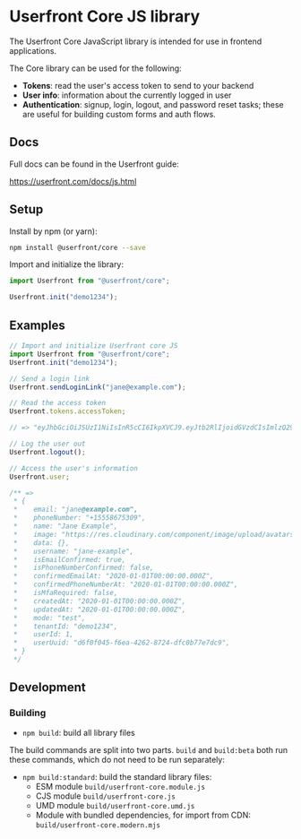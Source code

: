 # Userfront Core JS library

The Userfront Core JavaScript library is intended for use in frontend applications.

The Core library can be used for the following:

- **Tokens**: read the user's access token to send to your backend
- **User info**: information about the currently logged in user
- **Authentication**: signup, login, logout, and password reset tasks; these are useful for building custom forms and auth flows.

## Docs

Full docs can be found in the Userfront guide:

https://userfront.com/docs/js.html

## Setup

Install by npm (or yarn):

```sh
npm install @userfront/core --save
```

Import and initialize the library:

```js
import Userfront from "@userfront/core";

Userfront.init("demo1234");
```

## Examples

```js
// Import and initialize Userfront core JS
import Userfront from "@userfront/core";
Userfront.init("demo1234");

// Send a login link
Userfront.sendLoginLink("jane@example.com");

// Read the access token
Userfront.tokens.accessToken;

// => "eyJhbGciOiJSUzI1NiIsInR5cCI6IkpXVCJ9.eyJtb2RlIjoidGVzdCIsImlzQ29uZmlybWVkIjp0cnVlLCJ1c2VySWQiOjEsInVzZXJVdWlkIjoiZDAwNTlmN2UtYzU0OS00NmYzLWEzYTMtOGEwNDY0MDkzZmMyIiwidGVuYW50SWQiOiJwOW55OGJkaiIsInNlc3Npb25JZCI6IjRlZjBlMjdjLTI1NDAtNDIzOS05YTJiLWRkZjgyZjE3YmExYiIsImF1dGhvcml6YXRpb24iOnsicDlueThiZGoiOnsidGVuYW50SWQiOiJwOW55OGJkaiIsIm5hbWUiOiJVc2VyZnJvbnQiLCJyb2xlcyI6WyJhZG1pbiJdLCJwZXJtaXNzaW9ucyI6W119fSwiaWF0IjoxNjE3MTQ4MDY3LCJleHAiOjE2MTk3NDAwNjd9.gYz4wxPHLY6PNp8KPEyIjLZ8QzG3-NFJGPitginuLaU"

// Log the user out
Userfront.logout();

// Access the user's information
Userfront.user;

/** =>
 * {
 *    email: "jane@example.com",
 *    phoneNumber: "+15558675309",
 *    name: "Jane Example",
 *    image: "https://res.cloudinary.com/component/image/upload/avatars/avatar-plain-9.png",
 *    data: {},
 *    username: "jane-example",
 *    isEmailConfirmed: true,
 *    isPhoneNumberConfirmed: false,
 *    confirmedEmailAt: "2020-01-01T00:00:00.000Z",
 *    confirmedPhoneNumberAt: "2020-01-01T00:00:00.000Z",
 *    isMfaRequired: false,
 *    createdAt: "2020-01-01T00:00:00.000Z",
 *    updatedAt: "2020-01-01T00:00:00.000Z",
 *    mode: "test",
 *    tenantId: "demo1234",
 *    userId: 1,
 *    userUuid: "d6f0f045-f6ea-4262-8724-dfc0b77e7dc9",
 * }
 */
```

## Development

### Building

- `npm build`: build all library files

The build commands are split into two parts. `build` and `build:beta` both run these commands, which do not need to be run separately:

- `npm build:standard`: build the standard library files:
  - ESM module `build/userfront-core.module.js`
  - CJS module `build/userfront-core.js`
  - UMD module `build/userfront-core.umd.js`
  - Module with bundled dependencies, for import from CDN: `build/userfront-core.modern.mjs`
